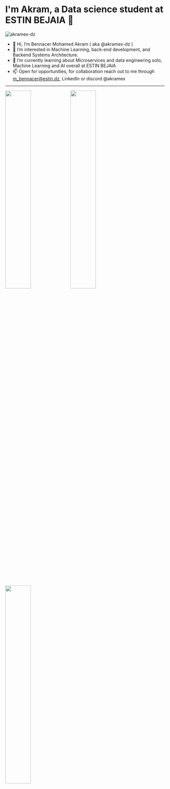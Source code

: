
# I'm Akram, a Data science student at ESTIN BEJAIA 👋
<p align="left"> <img src="https://komarev.com/ghpvc/?username=akramex-dz&label=Profile%20views&color=0e75b6&style=flat" alt="akramex-dz" /> </p>

- 👋 Hi, I’m Bennacer Mohamed Akram ( aka @akramex-dz ) 
- 👀 I’m interested in Machine Learning, back-end development, and Backend Systems Architecture.
- 🌱 I’m currently learning about Microservices and data engineering solo, Machine Learning and AI overall at ESTIN BEJAIA 
- 📫 Open for opportunities, for collaboration reach out to me through m_bennacer@estin.dz, LinkedIn or discord @akramex

<hr>

<img  width="40%" src="https://github-readme-stats.vercel.app/api?username=akramex-dz&show_icons=true&count_private=true"/>
<img  width="40%" src="https://github-readme-stats.vercel.app/api/top-langs/?username=akramex-dz&layout=compact" />
<img  width="40%" src="https://github-readme-streak-stats.herokuapp.com/?user=akramex-dz&hide_border=false" />

<!---
akramex-dz/akramex-dz is a ✨ special ✨ repository because its `README.md` (this file) appears on your GitHub profile.
You can click the Preview link to take a look at your changes.
--->
